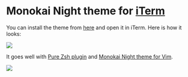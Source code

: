 # Monokai Night theme for [iTerm](https://www.iterm2.com)

You can install the theme from [here](https://cdn.jsdelivr.net/gh/nikitavoloboev/my-mac-os@master/iterm/Monokai%20Night.itermcolors) and open it in iTerm. Here is how it looks:

![](https://i.imgur.com/ItDUF98.png)

It goes well with [Pure Zsh plugin](https://github.com/sindresorhus/pure) and [Monokai Night theme for Vim](https://github.com/nikitavoloboev/vim-monokai-night#readme).

![](https://i.imgur.com/sLXBvv7.png)
